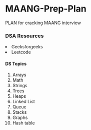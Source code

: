 # MAANG-Prep-Plan
PLAN for cracking MAANG interview 


<h3>DSA Resources</h3>

<li>Geeksforgeeks</li>
<li>Leetcode</li>



<h4>DS Topics</h4>
<ol>
<li>Arrays
<li>Math
<li>Strings
<li>Trees
<li>Heaps
<li>Linked List
<li>Queue
<li>Stacks
<li>Graphs
<li>Hash table
</ol>

